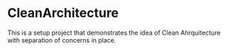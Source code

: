 # CleanArchitecture

This is a setup project that demonstrates the idea of Clean Ahrquitecture with separation of concerns in place.
